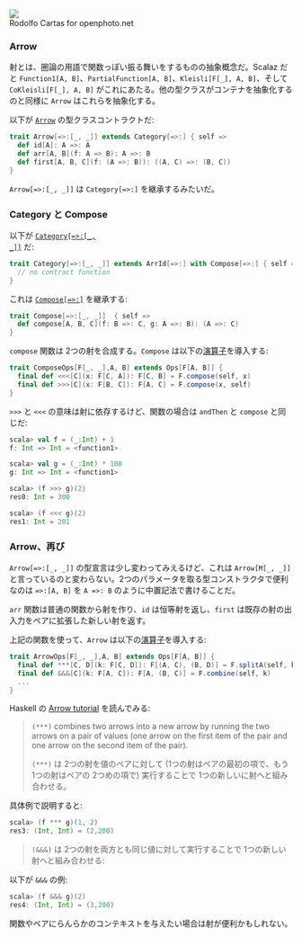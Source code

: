<div class="floatingimage">
<img src="http://eed3si9n.com/images/openphoto-9038bw.jpg">
<div class="credit">Rodolfo Cartas for openphoto.net</div>
</div>


### Arrow

射とは、圏論の用語で関数っぽい振る舞いをするものの抽象概念だ。Scalaz だと `Function1[A, B]`、`PartialFunction[A, B]`、`Kleisli[F[_], A, B]`、そして `CoKleisli[F[_], A, B]` がこれにあたる。他の型クラスがコンテナを抽象化するのと同様に `Arrow` はこれらを抽象化する。

以下が [`Arrow`](https://github.com/eed3si9n/scalaz/blob/scalaz-seven/core/src/main/scala/scalaz/Arrow.scala) の型クラスコントラクトだ:

```scala
trait Arrow[=>:[_, _]] extends Category[=>:] { self =>
  def id[A]: A =>: A
  def arr[A, B](f: A => B): A =>: B
  def first[A, B, C](f: (A =>: B)): ((A, C) =>: (B, C))
}
```

`Arrow[=>:[_, _]]` は `Category[=>:]` を継承するみたいだ。

### Category と Compose

以下が <a href="$scalazBaseUrl$/core/src/main/scala/scalaz/Category.scala"><code>Category[=>:[_, _]]</code></a> だ:

```scala
trait Category[=>:[_, _]] extends ArrId[=>:] with Compose[=>:] { self =>
  // no contract function
} 
```

これは <a href="$scalazBaseUrl$/core/src/main/scala/scalaz/Compose.scala"><code>Compose[=>:]</code></a> を継承する:

```scala
trait Compose[=>:[_, _]]  { self =>
  def compose[A, B, C](f: B =>: C, g: A =>: B): (A =>: C)
}
```

`compose` 関数は 2つの射を合成する。`Compose` は以下の[演算子]($scalazBaseUrl$/core/src/main/scala/scalaz/syntax/ComposeSyntax.scala)を導入する:

```scala
trait ComposeOps[F[_, _],A, B] extends Ops[F[A, B]] {
  final def <<<[C](x: F[C, A]): F[C, B] = F.compose(self, x)
  final def >>>[C](x: F[B, C]): F[A, C] = F.compose(x, self)
}
```

`>>>` と `<<<` の意味は射に依存するけど、関数の場合は `andThen` と `compose` と同じだ:

```scala
scala> val f = (_:Int) + 1
f: Int => Int = <function1>

scala> val g = (_:Int) * 100
g: Int => Int = <function1>

scala> (f >>> g)(2)
res0: Int = 300

scala> (f <<< g)(2)
res1: Int = 201
``` 

### Arrow、再び

`Arrow[=>:[_, _]]` の型宣言は少し変わってみえるけど、これは `Arrow[M[_, _]]` と言っているのと変わらない。2つのパラメータを取る型コンストラクタで便利なのは `=>:[A, B]` を `A =>: B` のように中置記法で書けることだ。

`arr` 関数は普通の関数から射を作り、`id` は恒等射を返し、`first` は既存の射の出入力をペアに拡張した新しい射を返す。

上記の関数を使って、`Arrow` は以下の[演算子]($scalazBaseUrl$/core/src/main/scala/scalaz/syntax/ArrowSyntax.scala)を導入する:

```scala
trait ArrowOps[F[_, _],A, B] extends Ops[F[A, B]] {
  final def ***[C, D](k: F[C, D]): F[(A, C), (B, D)] = F.splitA(self, k)
  final def &&&[C](k: F[A, C]): F[A, (B, C)] = F.combine(self, k)
  ...
}
```

Haskell の [Arrow tutorial](http://www.haskell.org/haskellwiki/Arrow_tutorial) を読んでみる:

> `(***)` combines two arrows into a new arrow by running the two arrows on a pair of values (one arrow on the first item of the pair and one arrow on the second item of the pair).
>
> `(***)` は 2つの射を値のペアに対して (1つの射はペアの最初の項で、もう 1つの射はペアの 2つめの項で) 実行することで 1つの新しいに射へと組み合わせる。

具体例で説明すると:

```scala
scala> (f *** g)(1, 2)
res3: (Int, Int) = (2,200)
```

> `(&&&)` は 2つの射を両方とも同じ値に対して実行することで 1つの新しい射へと組み合わせる:

以下が `&&&` の例:

```scala
scala> (f &&& g)(2)
res4: (Int, Int) = (3,200)
```

関数やペアにらんらかのコンテキストを与えたい場合は射が便利かもしれない。
